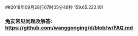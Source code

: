 ##2018年09月28日07时05分48秒 159.65.223.101
### 兔友常见问题及解答: https://github.com/wanggonging/d/blob/w/FAQ.md
